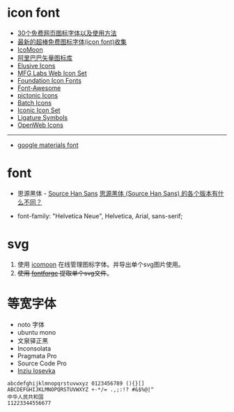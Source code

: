 
# icon font


* [30个免费网页图标字体以及使用方法](http://sc.chinaz.com/info/130228237055.htm)
* [最新的超棒免费图标字体(icon font)收集](http://www.gbtags.com/tools/icon/20120829-free-icon-fonts-for-web-ui/)
* [IcoMoon](https://icomoon.io/)
* [阿里巴巴矢量图标库](http://www.iconfont.cn)
* [Elusive Icons](http://elusiveicons.com/)
* [MFG Labs Web Icon Set](http://mfglabs.github.io/mfglabs-iconset/)
* [Foundation Icon Fonts](http://zurb.com/playground/foundation-icons)
* [Font-Awesome](https://fortawesome.github.com/Font-Awesome/)
* [pictonic Icons](https://pictonic.co/free)
* [Batch Icons](http://adamwhitcroft.com/batch/)
* [Iconic Icon Set](somerandomdude.com/work/iconic/)
* [Ligature Symbols](http://kudakurage.com/ligature_symbols/)
* [OpenWeb Icons](http://pfefferle.github.io/openwebicons/)

-----------------
* [google materials font](http://sandbox.runjs.cn/show/cq4fv9sd)


# font
* 思源黑体 -  [Source Han Sans](https://sourceforge.net/projects/source-han-sans.adobe/)  [思源黑体 (Source Han Sans) 的各个版本有什么不同？](https://www.zhihu.com/question/24639343)

* font-family: "Helvetica Neue", Helvetica, Arial, sans-serif;


# svg

1. 使用 [icomoon](https://icomoon.io/) 在线管理图标字体。并导出单个svg图片使用。
2. ~~使用 [fontforge](http://fontforge.github.io/) 提取单个svg文件~~。


# 等宽字体
- noto 字体
- ubuntu mono 
- 文泉驿正黑
- Inconsolata
- Pragmata Pro
- Source Code Pro
- [Inziu Iosevka](https://be5invis.github.io/Iosevka/inziu.html)

```text
abcdefghijklmnopqrstuvwxyz 0123456789 (){}[]
ABCDEFGHIJKLMNOPQRSTUVWXYZ +-*/= .,;:!? #&$%@|^
中华人民共和国
11223344556677
```
